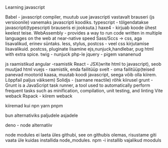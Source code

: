 Learning javascript

Babel - javascript compiler, muutub uue javascripti vastavalt brauseri (js versioonile) vanemaks javascripti koodiks.
typescript - tõlgendatakse javascripti(typescripti brauseris ei jooksuta.) 
haxe4 - kirjuab koode ühest keelest teise.
WebAssembly - provides a way to run code written in multiple languages on the web at near-native speed
Sass/Sccs -> css, aga lisavalikud, erinev süntaks.
less, stylus, postcss - veel css kirjutamise lisavalikuid.
postcss, pluginate lisamine
ejs,nunjuck,handlebar, pug html with extra spice.
twig - nunjuck php-le
jquery - pigem vananenud

js raamistikud
angular -raamistik
React - JSX(write html to javascript), seob muutjad  html 
vuejs - raamistik, enda failitüüp
svelt - oma failitüüp(teised panevad mootorid kaasa, muutab koodi javascript, seega võib olla kiirem. Lõppfail
paljus väiksem)
Solidjs - (sarnane reactile) rõhk kiirusel 
grunt - Grunt is a JavaScript task runner, a tool used to automatically perform frequent tasks such as minification, compilation, unit testing, and linting
Vite
weback
Rspack - kiirem weback

kiiremad kui npn
yarn 
pnpm 

bun alternativiks paljudele asjadele

deno - node alternatiiv

node modules ei laeta üles githubi, see on githubis olemas, risustame giti
vaata üle kuidas installida node_modules. npm -i installib vajalikud mooduls